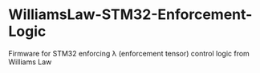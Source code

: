 # WilliamsLaw-STM32-Enforcement-Logic
Firmware for STM32 enforcing λ (enforcement tensor) control logic from Williams Law
